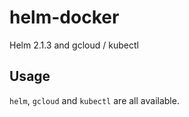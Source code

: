 # helm-docker

Helm 2.1.3 and gcloud / kubectl

## Usage

`helm`, `gcloud` and `kubectl` are all available.

